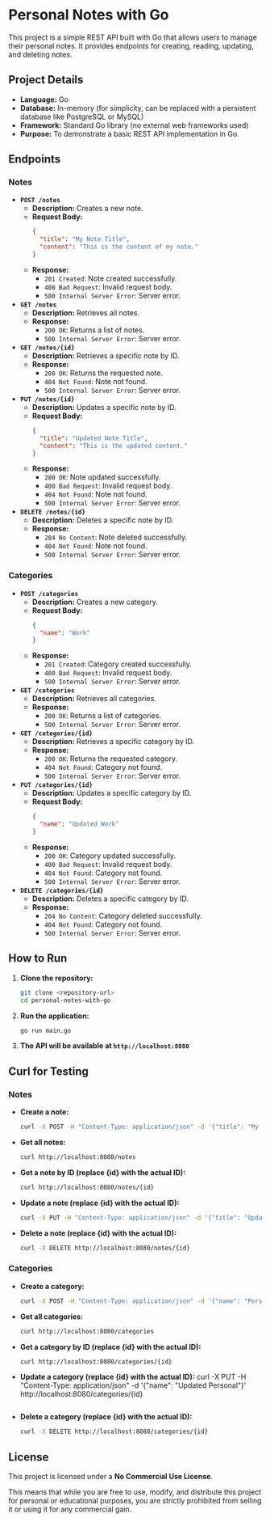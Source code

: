 # Personal Notes with Go

This project is a simple REST API built with Go that allows users to manage their personal notes. It provides endpoints for creating, reading, updating, and deleting notes.

## Project Details

*   **Language:** Go
*   **Database:** In-memory (for simplicity, can be replaced with a persistent database like PostgreSQL or MySQL)
*   **Framework:** Standard Go library (no external web frameworks used)
*   **Purpose:** To demonstrate a basic REST API implementation in Go.

## Endpoints

### Notes

*   **`POST /notes`**
    *   **Description:** Creates a new note.
    *   **Request Body:**
        ```json
        {
          "title": "My Note Title",
          "content": "This is the content of my note."
        }
        ```
    *   **Response:**
        *   `201 Created`: Note created successfully.
        *   `400 Bad Request`: Invalid request body.
        *   `500 Internal Server Error`: Server error.
*   **`GET /notes`**
    *   **Description:** Retrieves all notes.
    *   **Response:**
        *   `200 OK`: Returns a list of notes.
        *   `500 Internal Server Error`: Server error.
*   **`GET /notes/{id}`**
    *   **Description:** Retrieves a specific note by ID.
    *   **Response:**
        *   `200 OK`: Returns the requested note.
        *   `404 Not Found`: Note not found.
        *   `500 Internal Server Error`: Server error.
*   **`PUT /notes/{id}`**
    *   **Description:** Updates a specific note by ID.
    *   **Request Body:**
        ```json
        {
          "title": "Updated Note Title",
          "content": "This is the updated content."
        }
        
    *   **Response:**
        *   `200 OK`: Note updated successfully.
        *   `400 Bad Request`: Invalid request body.
        *   `404 Not Found`: Note not found.
        *   `500 Internal Server Error`: Server error.
*   **`DELETE /notes/{id}`**
    *   **Description:** Deletes a specific note by ID.
    *   **Response:**
        *   `204 No Content`: Note deleted successfully.
        *   `404 Not Found`: Note not found.
        *   `500 Internal Server Error`: Server error.
    
### Categories

*   **`POST /categories`**
    *   **Description:** Creates a new category.
    *   **Request Body:**
        ```json
        {
          "name": "Work"
        }
        ```
    *   **Response:**
        *   `201 Created`: Category created successfully.
        *   `400 Bad Request`: Invalid request body.
        *   `500 Internal Server Error`: Server error.
*   **`GET /categories`**
    *   **Description:** Retrieves all categories.
    *   **Response:**
        *   `200 OK`: Returns a list of categories.
        *   `500 Internal Server Error`: Server error.
*   **`GET /categories/{id}`**
    *   **Description:** Retrieves a specific category by ID.
    *   **Response:**
        *   `200 OK`: Returns the requested category.
        *   `404 Not Found`: Category not found.
        *   `500 Internal Server Error`: Server error.
*   **`PUT /categories/{id}`**
    *   **Description:** Updates a specific category by ID.
    *   **Request Body:**
        ```json
        {
          "name": "Updated Work"
        }
        ```
    *   **Response:**
        *   `200 OK`: Category updated successfully.
        *   `400 Bad Request`: Invalid request body.
        *   `404 Not Found`: Category not found.
        *   `500 Internal Server Error`: Server error.
*   **`DELETE /categories/{id}`**
    *   **Description:** Deletes a specific category by ID.
    *   **Response:**
        *   `204 No Content`: Category deleted successfully.
        *   `404 Not Found`: Category not found.
        *   `500 Internal Server Error`: Server error.

## How to Run

1.  **Clone the repository:**
    ```bash
    git clone <repository-url>
    cd personal-notes-with-go
    ```
2.  **Run the application:**
    ```bash
    go run main.go
    ```
3.  **The API will be available at `http://localhost:8080`**

## Curl for Testing

### Notes

*   **Create a note:**
    ```bash
    curl -X POST -H "Content-Type: application/json" -d '{"title": "My First Note", "content": "This is the content of my first note."}' http://localhost:8080/notes
    ```
*   **Get all notes:**
    ```bash
    curl http://localhost:8080/notes
    ```
*   **Get a note by ID (replace {id} with the actual ID):**
    ```bash
    curl http://localhost:8080/notes/{id}
    ```
*   **Update a note (replace {id} with the actual ID):**
    ```bash
    curl -X PUT -H "Content-Type: application/json" -d '{"title": "Updated Note", "content": "This is the updated content."}' http://localhost:8080/notes/{id}
    ```
*   **Delete a note (replace {id} with the actual ID):**
    ```bash
    curl -X DELETE http://localhost:8080/notes/{id}
    ```

### Categories

*   **Create a category:**
    ```bash
    curl -X POST -H "Content-Type: application/json" -d '{"name": "Personal"}' http://localhost:8080/categories
    ```
*   **Get all categories:**
    ```bash
    curl http://localhost:8080/categories
    ```
*   **Get a category by ID (replace {id} with the actual ID):**
    ```bash
    curl http://localhost:8080/categories/{id}
    ```
*   **Update a category (replace {id} with the actual ID):**
    curl -X PUT -H "Content-Type: application/json" -d '{"name": "Updated Personal"}' http://localhost:8080/categories/{id}
    ```
*   **Delete a category (replace {id} with the actual ID):**
    ```bash
    curl -X DELETE http://localhost:8080/categories/{id}
    ```

## License

This project is licensed under a **No Commercial Use License**.

This means that while you are free to use, modify, and distribute this project for personal or educational purposes, you are strictly prohibited from selling it or using it for any commercial gain.


